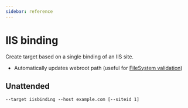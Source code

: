 ```yaml
---
sidebar: reference
---
```


# IIS binding
Create target based on a single binding of an IIS site. 
- Automatically updates webroot path (useful for [FileSystem validation](/win-acme/reference/plugins/validation/http/filesystem))

## Unattended 
`--target iisbinding --host example.com [--siteid 1]`